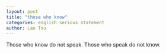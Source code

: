 ```yaml
---
layout: post
title: "those who know"
categories: english serious statement
author: Lao Tsu
---
```

Those who know do not speak. Those who speak do not know.
